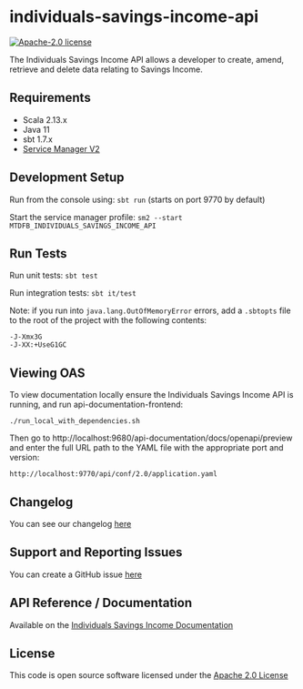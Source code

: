 
# individuals-savings-income-api

[![Apache-2.0 license](http://img.shields.io/badge/license-Apache-blue.svg)](http://www.apache.org/licenses/LICENSE-2.0.html)


The Individuals Savings Income API allows a developer to create, amend, retrieve and delete data relating to Savings Income.

## Requirements

- Scala 2.13.x
- Java 11
- sbt 1.7.x
- [Service Manager V2](https://github.com/hmrc/sm2)

## Development Setup

Run from the console using: `sbt run` (starts on port 9770 by default)

Start the service manager profile: `sm2 --start MTDFB_INDIVIDUALS_SAVINGS_INCOME_API`

## Run Tests

Run unit tests: `sbt test`

Run integration tests: `sbt it/test`

Note: if you run into `java.lang.OutOfMemoryError` errors, add a `.sbtopts` file to the root of the project with the
following contents:

```
-J-Xmx3G
-J-XX:+UseG1GC
```

## Viewing OAS

To view documentation locally ensure the Individuals Savings Income API is running, and run api-documentation-frontend:

```
./run_local_with_dependencies.sh
```

Then go to http://localhost:9680/api-documentation/docs/openapi/preview and enter the full URL path to the YAML file with the
appropriate port and version:

```
http://localhost:9770/api/conf/2.0/application.yaml
```

## Changelog

You can see our changelog [here](https://github.com/hmrc/income-tax-mtd-changelog)

## Support and Reporting Issues

You can create a GitHub issue [here](https://github.com/hmrc/income-tax-mtd-changelog/issues)

## API Reference / Documentation

Available on
the [Individuals Savings Income Documentation](https://developer.service.hmrc.gov.uk/api-documentation/docs/api/service/individuals-savings-income-api)

## License

This code is open source software licensed under
the [Apache 2.0 License]("http://www.apache.org/licenses/LICENSE-2.0.html")